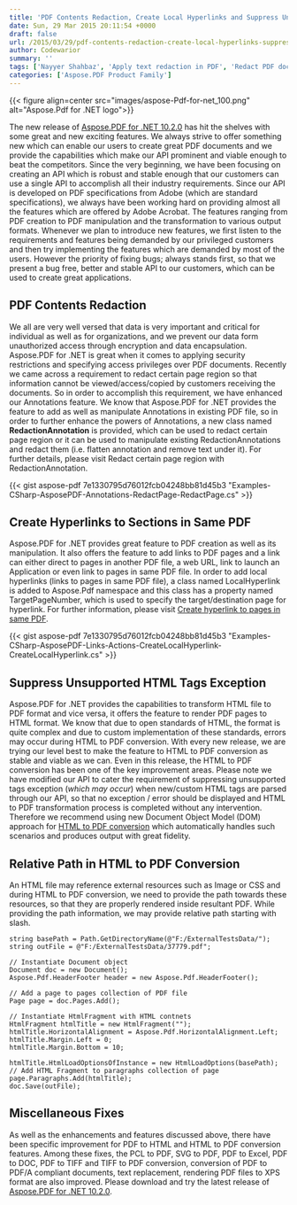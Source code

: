 ```yaml
---
title: 'PDF Contents Redaction, Create Local Hyperlinks and Suppress Unsupported HTML Tags Exception using Aspose.PDF for .NET 10.2.0'
date: Sun, 29 Mar 2015 20:11:54 +0000
draft: false
url: /2015/03/29/pdf-contents-redaction-create-local-hyperlinks-suppress-unsupported-html-tags-exception-relative-path-support-during-html-to-pdf-conversion-with-aspose.pdf-for-.net-10.2.0/
author: Codewarior
summary: ''
tags: ['Nayyer Shahbaz', 'Apply text redaction in PDF', 'Redact PDF documents using Csharp']
categories: ['Aspose.PDF Product Family']
---
```




{{< figure align=center src="images/aspose-Pdf-for-net_100.png" alt="Aspose.Pdf for .NET logo">}}


The new release of [Aspose.PDF for .NET 10.2.0][1] has hit the shelves with some great and new exciting features. We always strive to offer something new which can enable our users to create great PDF documents and we provide the capabilities which make our API prominent and viable enough to beat the competitors. Since the very beginning, we have been focusing on creating an API which is robust and stable enough that our customers can use a single API to accomplish all their industry requirements. Since our API is developed on PDF specifications from Adobe (which are standard specifications), we always have been working hard on providing almost all the features which are offered by Adobe Acrobat. The features ranging from PDF creation to PDF manipulation and the transformation to various output formats. Whenever we plan to introduce new features, we first listen to the requirements and features being demanded by our privileged customers and then try implementing the features which are demanded by most of the users. However the priority of fixing bugs; always stands first, so that we present a bug free, better and stable API to our customers, which can be used to create great applications.

## PDF Contents Redaction

We all are very well versed that data is very important and critical for individual as well as for organizations, and we prevent our data form unauthorized access through encryption and data encapsulation. Aspose.PDF for .NET is great when it comes to applying security restrictions and specifying access privileges over PDF documents. Recently we came across a requirement to redact certain page region so that information cannot be viewed/access/copied by customers receiving the documents. So in order to accomplish this requirement, we have enhanced our Annotations feature. We know that Aspose.PDF for .NET provides the feature to add as well as manipulate Annotations in existing PDF file, so in order to further enhance the powers of Annotations, a new class named **RedactionAnnotation** is provided, which can be used to redact certain page region or it can be used to manipulate existing RedactionAnnotations and redact them (i.e. flatten annotation and remove text under it). For further details, please visit Redact certain page region with RedactionAnnotation.

{{< gist aspose-pdf 7e1330795d76012fcb04248bb81d45b3 "Examples-CSharp-AsposePDF-Annotations-RedactPage-RedactPage.cs" >}}

## Create Hyperlinks to Sections in Same PDF

Aspose.PDF for .NET provides great feature to PDF creation as well as its manipulation. It also offers the feature to add links to PDF pages and a link can either direct to pages in another PDF file, a web URL, link to launch an Application or even link to pages in same PDF file. In order to add local hyperlinks (links to pages in same PDF file), a class named LocalHyperlink is added to Aspose.Pdf namespace and this class has a property named TargetPageNumber, which is used to specify the target/destination page for hyperlink. For further information, please visit [Create hyperlink to pages in same PDF][2].

{{< gist aspose-pdf 7e1330795d76012fcb04248bb81d45b3 "Examples-CSharp-AsposePDF-Links-Actions-CreateLocalHyperlink-CreateLocalHyperlink.cs" >}}

## Suppress Unsupported HTML Tags Exception

Aspose.PDF for .NET provides the capabilities to transform HTML file to PDF format and vice versa, it offers the feature to render PDF pages to HTML format. We know that due to open standards of HTML, the format is quite complex and due to custom implementation of these standards, errors may occur during HTML to PDF conversion. With every new release, we are trying our level best to make the feature to HTML to PDF conversion as stable and viable as we can. Even in this release, the HTML to PDF conversion has been one of the key improvement areas. Please note we have modified our API to cater the requirement of suppressing unsupported tags exception (_which may occur_) when new/custom HTML tags are parsed through our API, so that no exception / error should be displayed and HTML to PDF transformation process is completed without any intervention. Therefore we recommend using new Document Object Model (DOM) approach for [HTML to PDF conversion][3] which automatically handles such scenarios and produces output with great fidelity.

## Relative Path in HTML to PDF Conversion

An HTML file may reference external resources such as Image or CSS and during HTML to PDF conversion, we need to provide the path towards these resources, so that they are properly rendered inside resultant PDF. While providing the path information, we may provide relative path starting with slash.

```
string basePath = Path.GetDirectoryName(@"F:/ExternalTestsData/");
string outFile = @"F:/ExternalTestsData/37779.pdf";

// Instantiate Document object
Document doc = new Document();
Aspose.Pdf.HeaderFooter header = new Aspose.Pdf.HeaderFooter();

// Add a page to pages collection of PDF file
Page page = doc.Pages.Add();

// Instantiate HtmlFragment with HTML contnets
HtmlFragment htmlTitle = new HtmlFragment("");
htmlTitle.HorizontalAlignment = Aspose.Pdf.HorizontalAlignment.Left;
htmlTitle.Margin.Left = 0;
htmlTitle.Margin.Bottom = 10;

htmlTitle.HtmlLoadOptionsOfInstance = new HtmlLoadOptions(basePath);
// Add HTML Fragment to paragraphs collection of page
page.Paragraphs.Add(htmlTitle);
doc.Save(outFile);
```

## Miscellaneous Fixes

As well as the enhancements and features discussed above, there have been specific improvement for PDF to HTML and HTML to PDF conversion features. Among these fixes, the PCL to PDF, SVG to PDF, PDF to Excel, PDF to DOC, PDF to TIFF and TIFF to PDF conversion, conversion of PDF to PDF/A compliant documents, text replacement, rendering PDF files to XPS format are also improved. Please download and try the latest release of [Aspose.PDF for .NET 10.2.0][4].




[1]: https://downloads.aspose.com/pdf/net
[2]: https://docs.aspose.com/display/pdfnet/Add+and+Get+Hyperlink#AddandGetHyperlink-CreatehyperlinktopagesinsamePDF
[3]: https://docs.aspose.com/display/pdfnet/Convert+HTML+to+PDF
[4]: https://downloads.aspose.com/pdf/net




